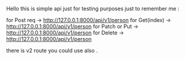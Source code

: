 Hello this is simple api just for testing purposes just to remember me :

for Post req -> http://127.0.0.1:8000/api/v1/person
for Get(index) -> http://127.0.0.1:8000/api/v1/person
for Patch or Put -> http://127.0.0.1:8000/api/v1/person
for Delete -> http://127.0.0.1:8000/api/v1/person

there is v2 route you could use also .
